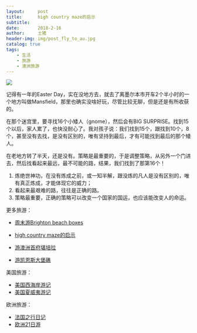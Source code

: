 ```yaml
---
layout:     post
title:      high country maze的启示
subtitle:   
date:       2018-2-16
author:     土猪
header-img: img/post_fly_to_au.jpg
catalog: true
tags:
    - 生活
    - 旅游
    - 澳洲旅游
---
```


![](https://steemitimages.com/DQmRyZnKAvbtNKE8EWUMQKjUEAu2CzwgKzcXMY9vSNoaTiM/image.png)

记得有一年的Easter Day，实在没地方去，就去了离墨尔本市开车2个半小时的一个地方叫做Mansfield，那里也确实没啥好玩，尽管比较无聊，但是还是有所收获的。


在那个迷宫里，要寻找16个小矮人（gnome），然后会有BIG SURPRISE。找到15个以后，家人累了，也快没耐心了。我对孩子说：我们找到15个，跟找到10个，8个，甚至没有去找，是没有区别的，唯有坚持到最后，才有可能找到最后的那个矮人。


在老地方转了半天，还是没有。策略是最重要的，于是调整策略，从另外一个门进去，然后找看起来最远，最不可能的路，结果，我们找到了那第16个！


1. 炼绝世神功，在没有炼成之前，或一知半解，跟没炼的凡人是没有区别的，唯有真正炼成，才能体现它的威力； 
2. 看起来最艰难的路，往往是正确的路。 
3. 策略最重要，正确的策略可以改变一个国家的国运，也应该能改变人的命运。



更多旅游：

- [周末游Brighton beach boxes](http://livinginau.life/2018/10/11/%E5%91%A8%E6%9C%AB%E6%B8%B8Brighton-beach-boxes/)
- 
  [high country maze的启示](http://livinginau.life/2018/02/16/high-country-maze%E7%9A%84%E5%90%AF%E7%A4%BA/)

- 
  [游澳洲首府堪培拉](http://livinginau.life/2018/01/16/%E6%B8%B8%E6%BE%B3%E6%B4%B2%E9%A6%96%E5%BA%9C%E5%A0%AA%E5%9F%B9%E6%8B%89/)

- [游凯恩斯大堡礁](http://livinginau.life/2018/01/10/%E6%B8%B8%E5%87%AF%E6%81%A9%E6%96%AF%E5%A4%A7%E5%A0%A1%E7%A4%81/)


美国旅游：

- [美国西海岸游记](http://livinginau.life/2017/10/11/%E7%BE%8E%E5%9B%BD%E8%A5%BF%E6%B5%B7%E5%B2%B8%E6%B8%B8%E8%AE%B0/)
- [美国夏威夷游记](http://livinginau.life/2020/01/31/%E7%BE%8E%E5%9B%BD%E5%A4%8F%E5%A8%81%E5%A4%B7%E6%B8%B8%E8%AE%B0/)

欧洲旅游：

- [法国之行日记](http://livinginau.life/2005/04/23/%E6%B3%95%E5%9B%BD%E4%B9%8B%E6%B8%B8/)
- [欧洲21日游](http://livinginau.life/2019/02/22/%E6%AC%A7%E6%B4%B221%E6%97%A5%E6%B8%B8%E5%87%86%E5%A4%87%E7%AF%87/)
